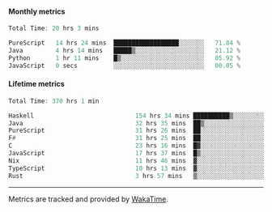 #### Monthly metrics
<!--START_SECTION:wakamonthly-->

```asm
Total Time: 20 hrs 3 mins

PureScript   14 hrs 24 mins  ██████████████████░░░░░░░   71.84 %
Java         4 hrs 14 mins   █████▒░░░░░░░░░░░░░░░░░░░   21.12 %
Python       1 hr 11 mins    █▒░░░░░░░░░░░░░░░░░░░░░░░   05.92 %
JavaScript   0 secs          ░░░░░░░░░░░░░░░░░░░░░░░░░   00.05 %
```

<!--END_SECTION:wakamonthly-->
#### Lifetime metrics
<!--START_SECTION:wakalifetime-->

```asm
Total Time: 370 hrs 1 min

Haskell                            154 hrs 34 mins ██████████▒░░░░░░░░░░░░░░   41.64 %
Java                               32 hrs 35 mins  ██▒░░░░░░░░░░░░░░░░░░░░░░   08.78 %
PureScript                         31 hrs 26 mins  ██░░░░░░░░░░░░░░░░░░░░░░░   08.47 %
F#                                 31 hrs 25 mins  ██░░░░░░░░░░░░░░░░░░░░░░░   08.47 %
C                                  23 hrs 16 mins  █▓░░░░░░░░░░░░░░░░░░░░░░░   06.27 %
JavaScript                         17 hrs 37 mins  █▒░░░░░░░░░░░░░░░░░░░░░░░   04.75 %
Nix                                11 hrs 46 mins  ▓░░░░░░░░░░░░░░░░░░░░░░░░   03.17 %
TypeScript                         10 hrs 13 mins  ▓░░░░░░░░░░░░░░░░░░░░░░░░   02.75 %
Rust                               3 hrs 57 mins   ▒░░░░░░░░░░░░░░░░░░░░░░░░   01.07 %
```

<!--END_SECTION:wakalifetime-->

---

Metrics are tracked and provided by [WakaTime](https://github.com/athul/waka-readme).
